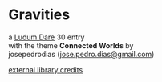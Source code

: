 # Gravities

a [Ludum Dare](http://www.ludumdare.com/compo/) 30 entry  
with the theme **Connected Worlds** by  
josepedrodias ([jose.pedro.dias@gmail.com](mailto:jose.pedro.dias@gmail.com))


[external library credits](https://github.com/JosePedroDias/gravities/blob/gh-pages/CREDITS.md)
